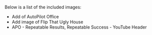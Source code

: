 Below is a list of the included images:

- Add of AutoPilot Office
- Add image of Flip That Ugly House
- APO - Repeatable Results, Repeatable Success - YouTube Header
